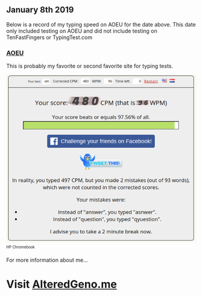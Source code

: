 ## January 8th 2019

Below is a record of my typing speed on AOEU for the date above. This date only included testing on AOEU and did not include testing on TenFastFingers or TypingTest.com

### [AOEU](https://typing-speed-test.aoeu.eu/)

This is probably my favorite or second favorite site for typing tests.

![TypingTestScore](010819/aoeu.png)
<sub><sup>HP Chromebook</sup></sub>

For more information about me...
# Visit [AlteredGeno.me](https://alteredgeno.me)
